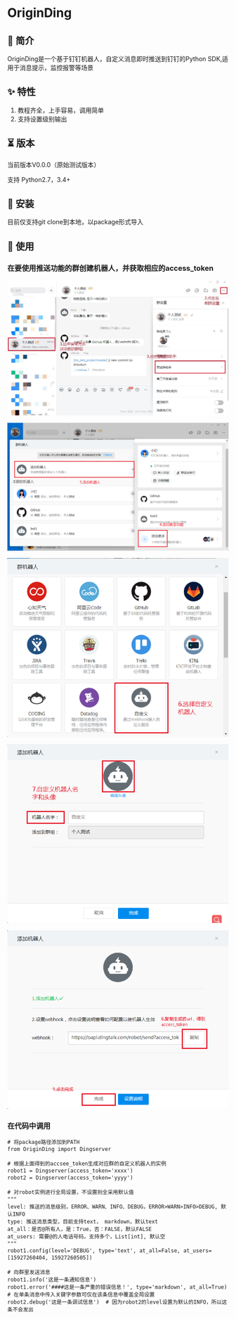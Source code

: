 # OriginDing

## 📣 简介
OriginDing是一个基于钉钉机器人，自定义消息即时推送到钉钉的Python SDK,适用于消息提示，监控报警等场景

## ✨ 特性
1. 教程齐全，上手容易，调用简单
2. 支持设置级别输出

## ⏳ 版本
当前版本V0.0.0（原始测试版本）

支持 Python2.7，3.4+

## 🔰 安装
目前仅支持git clone到本地，以package形式导入

## 📝 使用

### 在要使用推送功能的群创建机器人，并获取相应的access_token

![](https://raw.githubusercontent.com/zk0601/OriginDing/master/images/step1.jpg)

![](https://raw.githubusercontent.com/zk0601/OriginDing/master/images/step2.jpg)

![](https://raw.githubusercontent.com/zk0601/OriginDing/master/images/step3.jpg)

![](https://raw.githubusercontent.com/zk0601/OriginDing/master/images/step4.png)

![](https://raw.githubusercontent.com/zk0601/OriginDing/master/images/step5.png)

### 在代码中调用

```
# 将package路径添加到PATH
from OriginDing import Dingserver

# 根据上面得到的accsee_token生成对应群的自定义机器人的实例
robot1 = Dingserver(access_token='xxxx')
robot2 = Dingserver(access_token='yyyy')

# 对robot实例进行全局设置，不设置则全采用默认值
"""
level: 推送的消息级别，ERROR、WARN、INFO、DEBUG，ERROR>WARN>INFO>DEBUG, 默认INFO
type: 推送消息类型，目前支持text， markdown，默认text
at_all：是否@所有人，是：True，否：FALSE，默认FALSE
at_users: 需要@的人电话号码，支持多个，List[int], 默认空
"""
robot1.config(level='DEBUG', type='text', at_all=False, at_users=[15927260404, 15927260505])

# 向群里发送消息
robot1.info('这是一条通知信息')
robot1.error('####这是一条严重的错误信息！', type='markdown', at_all=True) # 在单条消息中传入关键字参数可仅在该条信息中覆盖全局设置
robot2.debug('这是一条调试信息')  # 因为robot2的level设置为默认的INFO，所以这条不会发出
```




